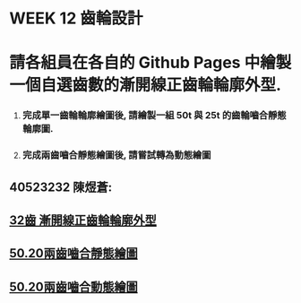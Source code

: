 # WEEK 12  齒輪設計

# 請各組員在各自的 Github Pages 中繪製一個自選齒數的漸開線正齒輪輪廓外型.

1. ### 完成單一齒輪輪廓繪圖後, 請繪製一組 50t 與 25t 的齒輪嚙合靜態輪廓圖.
2. ### 完成兩齒嚙合靜態繪圖後, 請嘗試轉為動態繪圖

## 

## 40523232 陳煜蒼:

## [32齒 漸開線正齒輪輪廓外型](https://s40523232.github.io/cd2018/blog/hui-zhi-jing-tai-zheng-chi-lun.html)

## [50.20兩齒嚙合靜態繪圖](https://s40523232.github.io/cd2018/blog/hui-zhi-jing-tai-zu-he-zheng-chi-lun.html)

## [50.20兩齒嚙合動態繪圖](https://s40523232.github.io/cd2018/blog/hui-zhi-zu-he-zhuan-dong-zheng-chi-lun.html)




